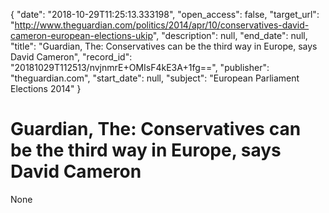 {
  "date": "2018-10-29T11:25:13.333198", 
  "open_access": false, 
  "target_url": "http://www.theguardian.com/politics/2014/apr/10/conservatives-david-cameron-european-elections-ukip", 
  "description": null, 
  "end_date": null, 
  "title": "Guardian, The: Conservatives can be the third way in Europe, says David Cameron", 
  "record_id": "20181029T112513/nvjnmrE+OMIsF4kE3A+1fg==", 
  "publisher": "theguardian.com", 
  "start_date": null, 
  "subject": "European Parliament Elections 2014"
}

# Guardian, The: Conservatives can be the third way in Europe, says David Cameron

None